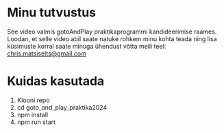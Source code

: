 # Minu tutvustus

See video valmis gotoAndPlay praktikaprogrammi kandideerimise raames.
Loodan, et selle video abil saate natuke rohkem minu kohta teada ning lisa küsimuste korral saate minuga ühendust võtta meili teel: chris.matsiselts@gmail.com

# Kuidas kasutada

1. Klooni repo
2. cd goto_and_play_praktika2024
3. npm install
4. npm run start
